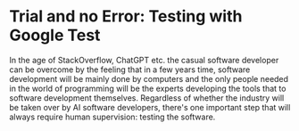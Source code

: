 # Trial and no Error: Testing with Google Test

In the age of StackOverflow, ChatGPT etc. the casual software developer can be overcome by the feeling that in a few years time, software development will be mainly done by computers and the only people needed in the world of programming will be the experts developing the tools that to software development themselves. Regardless of whether the industry will be taken over by AI software developers, there's one important step that will always require human supervision: testing the software.
